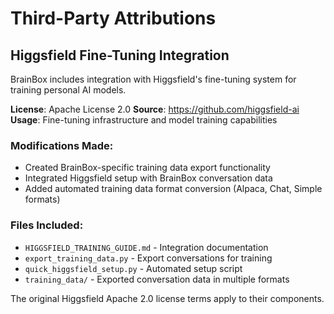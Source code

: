 # Third-Party Attributions

## Higgsfield Fine-Tuning Integration

BrainBox includes integration with Higgsfield's fine-tuning system for training personal AI models.

**License**: Apache License 2.0
**Source**: https://github.com/higgsfield-ai
**Usage**: Fine-tuning infrastructure and model training capabilities

### Modifications Made:
- Created BrainBox-specific training data export functionality
- Integrated Higgsfield setup with BrainBox conversation data
- Added automated training data format conversion (Alpaca, Chat, Simple formats)

### Files Included:
- `HIGGSFIELD_TRAINING_GUIDE.md` - Integration documentation
- `export_training_data.py` - Export conversations for training
- `quick_higgsfield_setup.py` - Automated setup script
- `training_data/` - Exported conversation data in multiple formats

The original Higgsfield Apache 2.0 license terms apply to their components.